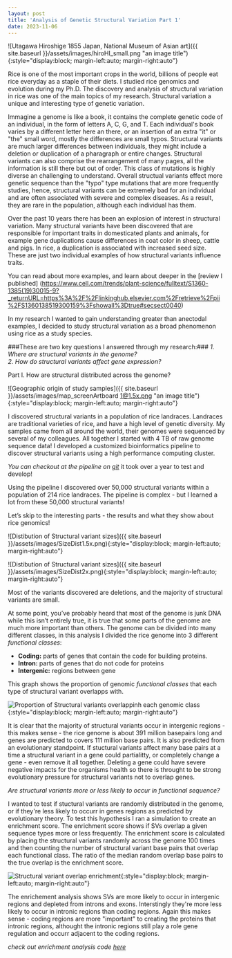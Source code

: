 ```yaml
---
layout: post
title: 'Analysis of Genetic Structural Variation Part 1'
date: 2023-11-06
---
```


![Utagawa Hiroshige 1855 Japan, National Museum of Asian art]({{ site.baseurl }}/assets/images/hiroHI_small.png "an image title"){:style="display:block; margin-left:auto; margin-right:auto"}

Rice is one of the most important crops in the world, billions of people eat rice everyday as a staple of their diets. I studied rice genomics and evolution during my Ph.D. The discovery and analysis of structural variation in rice was one of the main topics of my research. Structural variation a unique and interesting type of genetic variation.

Immagine a genome is like a book, it contains the complete genetic code of an individual, in the form of letters A, C, G, and T. Each individual's book varies by a different letter here an there, or an insertion of an extra "it" or "the" small word, mostly the differences are small typos. Structural variants are much larger differences between individuals, they might include a deletion or duplication of a pharagraph or entire changes. Structural variants can also comprise the rearrangement of many pages, all the information is still there but out of order. This class of mutations is highly diverse an challenging to understand. Overall structual variants effect more genetic sequence than the "typo" type mutations that are more frequently studies, hence, structural variants can be extremely bad for an individual and are often associated with severe and complex diseases. As a result, they are rare in the population, although each individual has them.

Over the past 10 years there has been an explosion of interest in structural variation. Many structural variants have been discovered that are responsible for important traits in domesticated plants and animals, for example gene duplications cause differences in coat color in sheep, cattle and pigs. In rice, a duplication is associated with increased seed size. These are just two individual examples of how structural variants influence traits. 

You can read about more examples, and learn about deeper in the
[review I published] (https://www.cell.com/trends/plant-science/fulltext/S1360-1385(19)30015-9?_returnURL=https%3A%2F%2Flinkinghub.elsevier.com%2Fretrieve%2Fpii%2FS1360138519300159%3Fshowall%3Dtrue#secsect0040)

In my research I wanted to gain understanding greater than anectodal examples, I decided to study structural variation as a broad phenomenon using rice as a study species.

###These are two key questions I answered through my research:###
*1. Where are structural variants in the genome?*  
*2. How do structural variants affect gene expression?*

Part I. How are structural distributed across the genome?

![Geographic origin of study samples]({{ site.baseurl }}/assets/images/map_screenArtboard 1@1.5x.png "an image title"){:style="display:block; margin-left:auto; margin-right:auto"}

I discovered structural variants in a population of rice landraces. Landraces are traditional varieties of rice, and have a high level of genetic diversity. My samples came from all around the world, their genomes were sequenced by several of my colleagues. All together I started with 4 TB of raw genome sequence data! I developed a customized bioinformatics pipeline to discover structural variants using a high performance computing cluster.  

*You can checkout at the pipeline on
[git](http://github.com/zlye/RVE/)*
it took over a year to test and develop!

Using the pipeline I discovered over 50,000 structural variants within a population of 214 rice landraces. The pipeline is complex - but I learned a lot from these 50,000 structural variants!

Let’s skip to the interesting parts - the results and what they show about rice genomics!

![Distibution of Structural variant sizes]({{ site.baseurl }}/assets/images/SizeDist1.5x.png){:style="display:block; margin-left:auto; margin-right:auto"}

![Distibution of Structural variant sizes]({{ site.baseurl }}/assets/images/SizeDist2x.png){:style="display:block; margin-left:auto; margin-right:auto"}

Most of the variants discovered are deletions, and the majority of structural variants are small.

At some point, you’ve probably heard that most of the genome is junk DNA while this isn’t entirely true, it is true that some parts of the genome are much more important than others.
The genome can be divided into many different classes, in this analysis I divided the rice genome into 3 different _functional classes_:
 - **Coding:** parts of genes that contain the code for building proteins. 
 - **Intron:** parts of genes that do not code for proteins
 - **Intergenic:** regions between gene

This graph shows the proportion of genomic _functional classes_ that each type of structural variant overlapps with. 

![Proportion of Structural variants overlappinh each genomic class]({{site.baseurl}}/assets/images/Fractions_post.png){:style="display:block; margin-left:auto; margin-right:auto"}

It is clear that the majority of structural variants occur in intergenic regions - this makes sense - the rice genome is about 391 million basepairs long and genes are predicted to covers 111 million base pairs. It is also predicted from an evolutionary standpoint. If stuctural variants affect many base pairs at a time a structural variant in a gene could partialitty, or completely change a gene - even remove it all together. Deleting a gene could have severe negative impacts for the organisms health so there is throught to be strong evolutionary pressure for structural variants not to overlap genes.

*Are structural variants more or less likely to occur in functional sequence?*

I wanted to test if stuctural variants are randomly distributed in the genome, or if they're less likely to occurr in genes regions as predicted by evolutionary theory. To test this hypothesis I ran a simulation to create an enrichment score. The enrichment score shows if SVs overlap a given sequence types more or less frequently. The enrichment score is calculated by placing the structural variants randomly across the genome 100 times and then counting the number of structural variant base pairs that overlap each functional class. The ratio of the median random overlap base pairs to the true overlap is the enrichment score. 

![Structural variant overlap enrichment]({{site.baseurl}}/assets/images/FeatureEnrich1.5x.png){:style="display:block; margin-left:auto; margin-right:auto"}

The enrichement analysis shows SVs are more likely to occur in intergenic regions and depleted from introns and exons. Interstingly they're more less likely to occur in intronic regions than coding regions. Again this makes sense - coding regions are more "important" to creating the proteins that intronic regions, althought the intronic regions still play a role gene regulation and occurr adjacent to the coding regions.

*check out enrichment analysis code 
[here](http://github.com/zlye/SV_feature_enrichment/)*
